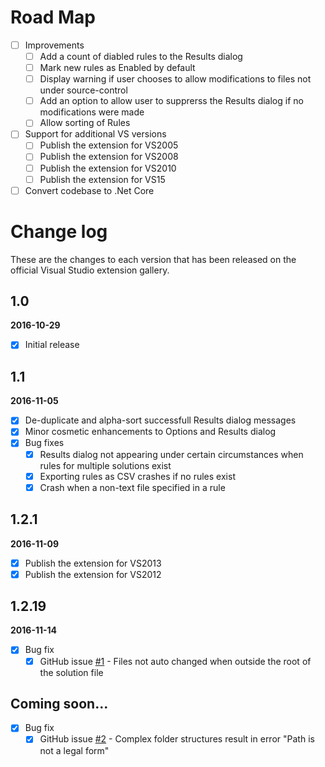 # Road Map

- [ ] Improvements
   - [ ] Add a count of diabled rules to the Results dialog
   - [ ] Mark new rules as Enabled by default
   - [ ] Display warning if user chooses to allow modifications to files not under source-control
   - [ ] Add an option to allow user to supprerss the Results dialog if no modifications were made
   - [ ] Allow sorting of Rules

- [ ] Support for additional VS versions
   - [ ] Publish the extension for VS2005 
   - [ ] Publish the extension for VS2008 
   - [ ] Publish the extension for VS2010 
   - [ ] Publish the extension for VS15

- [ ] Convert codebase to .Net Core

# Change log

These are the changes to each version that has been released
on the official Visual Studio extension gallery.

## 1.0

**2016-10-29** <!--17:30 UK / 16:30 UTC-->

- [x] Initial release

## 1.1

**2016-11-05** <!--14:20 UK / 14:20 UTC-->

- [x] De-duplicate and alpha-sort successfull Results dialog messages
- [x] Minor cosmetic enhancements to Options and Results dialog
- [x] Bug fixes
  - [x] Results dialog not appearing under certain circumstances when rules for multiple solutions exist
  - [x] Exporting rules as CSV crashes if no rules exist
  - [x] Crash when a non-text file specified in a rule

## 1.2.1

**2016-11-09** <!--18:15 UK / 18:15 UTC-->

- [x] Publish the extension for VS2013
- [x] Publish the extension for VS2012

## 1.2.19

**2016-11-14** <!--08:00 UK / 08:00 UTC-->

- [x] Bug fix
  - [x] GitHub issue [#1](https://github.com/GregTrevellick/AutoFindReplace/issues/1) - Files not auto changed when outside the root of the solution file

## Coming soon...

- [x] Bug fix
  - [x] GitHub issue [#2](https://github.com/GregTrevellick/AutoFindReplace/issues/2) - Complex folder structures result in error "Path is not a legal form"

<!--update vs gallry links to vs market place-->

<!--travis //travis-ci.org/getting_started //docs.travis-ci.com/user/languages/csharp/ //github.com/mwrock/PowerShell/blob/master/.travis.yml-->

<!--sign the extension - not required for auto updates ! activity log ? github.com/mwrock/PowerShell/tree/master/src/signing-->

<!--rules kick in when opening a file not just a sln-->
<!--rules kick in when creating a sln-->
<!--auto column widths-->
<!--commas in csv-->
<!--suppress pop up if nowt changed-->
<!--"a" -> ""-->
<!--"a" -> "a"-->